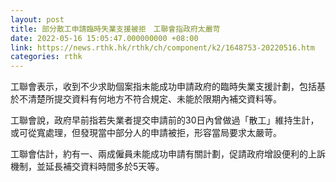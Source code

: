 ```yaml
---
layout: post
title: 部分散工申請臨時失業支援被拒　工聯會指政府太嚴苛
date: 2022-05-16 15:05:47.000000000 +08:00
link: https://news.rthk.hk/rthk/ch/component/k2/1648753-20220516.htm
categories: rthk
---
```


工聯會表示，收到不少求助個案指未能成功申請政府的臨時失業支援計劃，包括基於不清楚所提交資料有何地方不符合規定、未能於限期內補交資料等。

工聯會說，政府早前指若失業者提交申請前的30日內曾做過「散工」維持生計，或可從寬處理，但發現當中部分人的申請被拒，形容當局要求太嚴苛。

工聯會估計，約有一、兩成僱員未能成功申請有關計劃，促請政府增設便利的上訴機制，並延長補交資料時間多於5天等。
